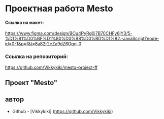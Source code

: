 # Проектная работа Mesto

#### Ссылка на макет:
https://www.figma.com/design/BOu4PyRg0j7B70CHFy6jY3/5-%D1%81%D0%BF%D1%80%D0%B8%D0%BD%D1%82.-JavaScript?node-id=0-1&p=f&t=8a82r2eZa9dZ6Oqq-0

### Ссылка на репозиторий:

https://github.com/Vikkykiki/mesto-project-ff

## Проект "Mesto"

## автор
- Github - [Vikkykiki] (https://github.com/Vikkykiki)

